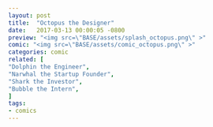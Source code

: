 ```yaml
---
layout: post
title:  "Octopus the Designer"
date:   2017-03-13 00:00:05 -0800
preview: "<img src=\"BASE/assets/splash_octopus.png\" >"
comic: "<img src=\"BASE/assets/comic_octopus.png\" >"
categories: comic
related: [
"Dolphin the Engineer",
"Narwhal the Startup Founder",
"Shark the Investor",
"Bubble the Intern",
]
tags:
- comics
---
```

